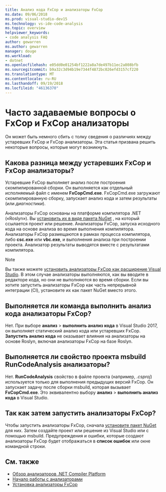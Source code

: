 ```yaml
---
title: Анализ кода FxCop и анализаторы FxCop
ms.date: 09/06/2018
ms.prod: visual-studio-dev15
ms.technology: vs-ide-code-analysis
ms.topic: overview
helpviewer_keywords:
- code analysis FAQ
author: gewarren
ms.author: gewarren
manager: douge
ms.workload:
- dotnet
ms.openlocfilehash: e05dd0e01254bf1222a8a7de497b11ec2a808bfb
ms.sourcegitcommit: b9a32c3d94b19e7344f4872bc026efd3157cf220
ms.translationtype: MT
ms.contentlocale: ru-RU
ms.lasthandoff: 09/19/2018
ms.locfileid: "46136370"
---
```

# <a name="frequently-asked-questions-about-fxcop-and-fxcop-analyzers"></a>Часто задаваемые вопросы о FxCop и FxCop анализаторы

Он может быть немного сбить с толку сведения о различиях между устаревших FxCop и FxCop анализаторы. Эта статья призвана решить некоторые вопросы, которые могут возникнуть.

## <a name="whats-the-difference-between-legacy-fxcop-and-fxcop-analyzers"></a>Какова разница между устаревших FxCop и FxCop анализаторы?

Устаревшие FxCop выполняет анализ после построения скомпилированной сборки. Он выполняется как отдельный исполняемый файл с именем **FxCopCmd.exe**. FxCopCmd.exe загружают скомпилированную сборку, запускает анализ кода и затем результаты (или *диагностики*).

Анализаторы FxCop основаны на платформе компилятора .NET («Roslyn»). Вы [установить их в виде пакета NuGet](install-fxcop-analyzers.md#to-install-fxcop-analyzers-as-a-nuget-package) , на который ссылается проект или решение. Анализаторы FxCop, запуска исходного кода на основе анализа во время выполнения компилятора. Анализаторы FxCop размещаются в рамках процесса компилятора, либо **csc.exe** или **vbc.exe**, и выполнения анализа при построении проекта. Анализатор результаты выводятся вместе с результатами компилятора.

> [!NOTE]
> Вы также можете [установить анализаторы FxCop как расширение Visual Studio](install-fxcop-analyzers.md#to-install-fxcop-analyzers-as-a-vsix). В этом случае анализаторы выполняются, как вы вводите в редакторе кода, но они не выполняются во время сборки. Если вы хотите запустить анализаторы FxCop как часть непрерывной интеграции (CI), установите их как пакет NuGet вместо этого.

## <a name="does-the-run-code-analysis-command-run-fxcop-analyzers"></a>Выполняется ли команда выполнить анализ кода анализаторы FxCop?

Нет. При выборе **анализ** > **выполнить анализ кода** в Visual Studio 2017, он выполняет статический анализ кода или устаревших FxCop. **Запустить анализ кода** не оказывает влияния на анализаторы на основе Roslyn, включая анализаторы FxCop на базе Roslyn.

## <a name="does-the-runcodeanalysis-msbuild-project-property-run-analyzers"></a>Выполняется ли свойство проекта msbuild RunCodeAnalysis анализаторы?

Нет. **RunCodeAnalysis** свойство в файле проекта (например, *.csproj*) используется только для выполнения предыдущих версий FxCop. Он запускает задачу после сборки msbuild, которая вызывает **FxCopCmd.exe**. Это эквивалентно выбору **анализ** > **выполнить анализ кода** в Visual Studio.

## <a name="so-how-do-i-run-fxcop-analyzers-then"></a>Так как затем запустить анализаторы FxCop?

Чтобы запустить анализаторы FxCop, сначала [установите пакет NuGet](install-fxcop-analyzers.md) для них. Затем создайте проект или решение из Visual Studio или с помощью msbuild. Предупреждения и ошибки, которые создают анализаторы FxCop будет отображаться в **список ошибок** или окне командной строки.

## <a name="see-also"></a>См. также

- [Обзор анализаторов .NET Compiler Platform](roslyn-analyzers-overview.md)
- [Начало работы с анализаторами](fxcop-analyzers.yml)
- [Установка анализаторы FxCop](install-fxcop-analyzers.md)
